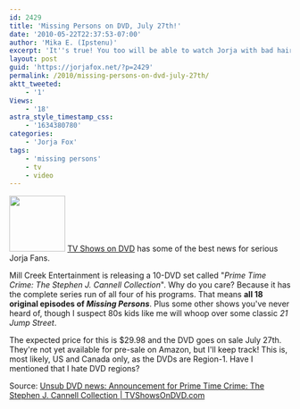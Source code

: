 ```yaml
---
id: 2429
title: 'Missing Persons on DVD, July 27th!'
date: '2010-05-22T22:37:53-07:00'
author: 'Mika E. (Ipstenu)'
excerpt: 'It''s true! You too will be able to watch Jorja with bad hair and a higher-pitched voice on your own DVD!'
layout: post
guid: 'https://jorjafox.net/?p=2429'
permalink: /2010/missing-persons-on-dvd-july-27th/
aktt_tweeted:
    - '1'
Views:
    - '18'
astra_style_timestamp_css:
    - '1634380780'
categories:
    - 'Jorja Fox'
tags:
    - 'missing persons'
    - tv
    - video
---
```


<a href="//static.jorjafox.net/wordpress/2010/05/missing-dvd.jpg"><img src="//static.jorjafox.net/wordpress/2010/05/missing-dvd-100x100.jpg" alt="" title="missing-dvd" width="100" height="100" class="alignleft size-thumbnail wp-image-2430" /></a> <a href="http://www.tvshowsondvd.com/news/Unsub-Prime-Time-Crime-SJC-Collection/13792">TV Shows on DVD</a> has some of the best news for serious Jorja Fans.

Mill Creek Entertainment is releasing a 10-DVD set called  "<em>Prime Time Crime: The Stephen J. Cannell Collection</em>".   Why do you care?  Because it has the complete series run of all four of his programs. That means **all 18 original episodes of <em>Missing Persons</em>**.  Plus some other shows you've never heard of, though I suspect 80s kids like me will whoop over some classic <em>21 Jump Street</em>.

The expected price for this is $29.98 and the DVD goes on sale July 27th.  They're not yet available for pre-sale on Amazon, but I'll keep track!  This is, most likely, US and Canada only, as the DVDs are Region-1. Have I mentioned that I hate DVD regions?

Source: <a href="http://www.tvshowsondvd.com/news/Unsub-Prime-Time-Crime-SJC-Collection/13792">Unsub DVD news: Announcement for Prime Time Crime: The Stephen J. Cannell Collection  | TVShowsOnDVD.com</a>
